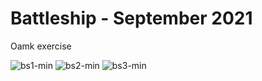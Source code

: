 # Battleship - September 2021
Oamk exercise

![bs1-min](https://user-images.githubusercontent.com/74067579/172830736-3ef12827-289f-4092-b2fe-77f04a788b2e.jpg)
![bs2-min](https://user-images.githubusercontent.com/74067579/172830738-5d790afa-5c5c-481c-9070-e97709c5d7fc.jpg)
![bs3-min](https://user-images.githubusercontent.com/74067579/172830730-2808bba7-4012-4167-a817-c8fa632c976a.jpg)
